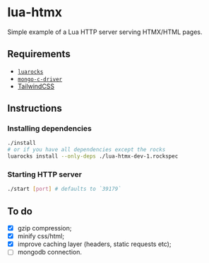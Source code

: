 # lua-htmx

Simple example of a Lua HTTP server serving HTMX/HTML pages.

## Requirements

- [`luarocks`](https://luarocks.org/#quick-start)
- [`mongo-c-driver`](https://github.com/mongodb/mongo-c-driver)
- [TailwindCSS](https://tailwindcss.com/docs/installation)

## Instructions

### Installing dependencies

```sh
./install
# or if you have all dependencies except the rocks
luarocks install --only-deps ./lua-htmx-dev-1.rockspec
```

### Starting HTTP server

```sh
./start [port] # defaults to `39179`
```

## To do

- [x] gzip compression;
- [x] minify css/html;
- [x] improve caching layer (headers, static requests etc);
- [ ] mongodb connection.
